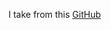 

I take from this [GitHub](https://github.com/spmallick/mallick_cascades/blob/master/haarcascades/haarcascade_russian_plate_number.xml)